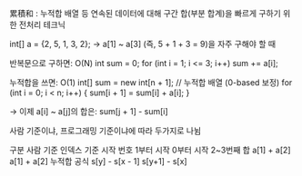 累積和 : 누적합
배열 등 연속된 데이터에 대해
구간 합(부분 합계)을 빠르게 구하기 위한 전처리 테크닉

int[] a = {2, 5, 1, 3, 2};
-> a[1] ~ a[3] (즉, 5 + 1 + 3 = 9)을 자주 구해야 할 때

반복문으로 구하면: O(N)
int sum = 0;
for (int i = 1; i <= 3; i++) sum += a[i];

누적합을 쓰면: O(1)
int[] sum = new int[n + 1]; // 누적합 배열 (0-based 보정)
for (int i = 0; i < n; i++) {
    sum[i + 1] = sum[i] + a[i];
}

→ 이제 a[i] ~ a[j]의 합은:
sum[j + 1] - sum[i]

사람 기준이냐, 프로그래밍 기준이냐에 따라 두가지로 나뉨

구분	            사람 기준	        인덱스 기준
시작 번호	    1부터 시작	        0부터 시작
2~3번째 합	    a[1] + a[2]	        a[1] + a[2]
누적합 공식	    s[y] - s[x - 1]	    s[y+1] - s[x]
